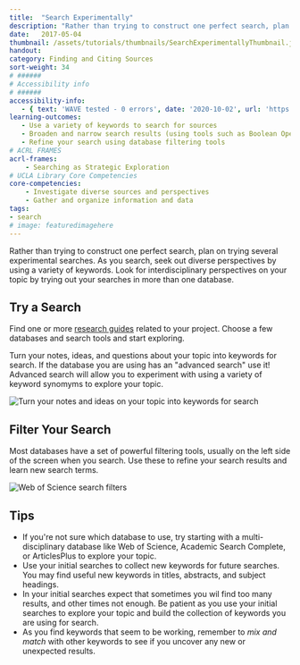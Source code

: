 ```yaml
---
title:  "Search Experimentally"
description: "Rather than trying to construct one perfect search, plan on trying several experimental searches."
date:   2017-05-04
thumbnail: /assets/tutorials/thumbnails/SearchExperimentallyThumbnail.jpg
handout: 
category: Finding and Citing Sources
sort-weight: 34
# ######
# Accessibility info
# ######
accessibility-info:
   - { text: 'WAVE tested - 0 errors', date: '2020-10-02', url: 'https://wave.webaim.org/' }
learning-outcomes:
   - Use a variety of keywords to search for sources
   - Broaden and narrow search results (using tools such as Boolean Operators, etc.) 
   - Refine your search using database filtering tools 
# ACRL FRAMES
acrl-frames:
    - Searching as Strategic Exploration
# UCLA Library Core Competencies
core-competencies:
    - Investigate diverse sources and perspectives
    - Gather and organize information and data
tags:
- search
# image: featuredimagehere
---
```


<p>Rather than trying to construct one perfect search, plan on trying several experimental searches. As you search, seek out diverse  perspectives by using a variety of keywords. Look for interdisciplinary perspectives on your topic by trying out your searches in more than one database.</p>


## Try a Search

<p>Find one or more <a href="http://guides.library.ucla.edu" target="_blank">research guides</a> related to your project. Choose a few databases and search tools and start exploring.</p>

<p>Turn your notes, ideas, and questions about your topic into keywords for search. If the database you are using has an "advanced search" use it! Advanced search will allow you to experiment with using a variety of keyword synomyms to explore your topic.</p> 

<img src="{{ '/assets/images/from-keywords-to-search-2.jpg' | prepend: site.baseurl }}" class="img-fluid" alt="Turn your notes and ideas on your topic into keywords for search" data-caption="Turn your notes and ideas on your topic into keywords for search."> 

## Filter Your Search

<p>Most databases have a set of powerful filtering tools, usually on the left side of the screen when you search. Use these to refine your search results and learn new search terms.</p>

<img src="{{ '/assets/images/database-filtering-tools.jpg' | prepend: site.baseurl }}" class="img-fluid" alt="Web of Science search filters" data-caption="Many databases, including Web of Science pictured here, provide powerful tools to filter and refine your search results."> 

## Tips

<ul class="collapsible" data-collapsible="expandable">
    <li>
      <div class="collapsible-header">If you're not sure which database to use, try starting with a multi-disciplinary database like Web of Science, Academic Search Complete, or ArticlesPlus to explore your topic.</div>
    </li>
    <li>
      <div class="collapsible-header">Use your initial searches to collect new keywords for future searches. You may find useful new keywords in titles, abstracts, and subject headings.</div>
    </li>
    <li>
      <div class="collapsible-header">In your initial searches expect that sometimes you wil find too many results, and other times not enough. Be patient as you use your initial searches to explore your topic and build the collection of keywords you are using for search.</div>
    </li>
        <li>
      <div class="collapsible-header">As you find keywords that seem to be working, remember to <em>mix and match</em> with other keywords to see if you uncover any new or unexpected results.</div> 
    </li>
  </ul>

